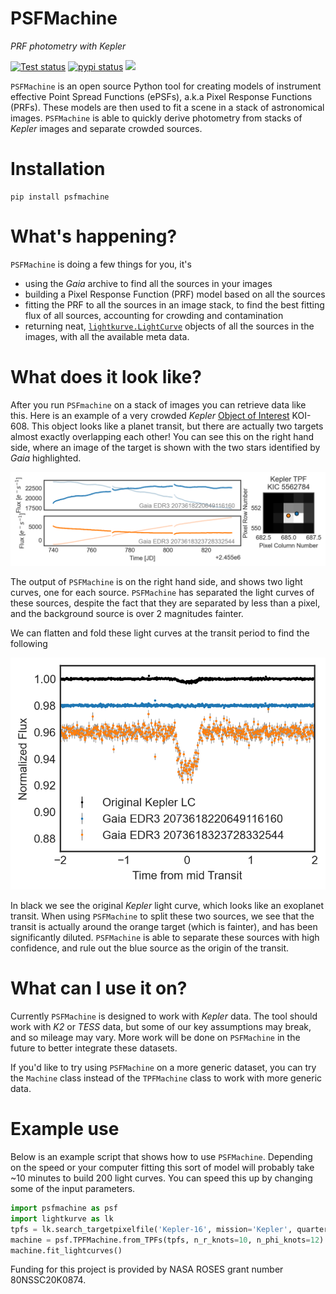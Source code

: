 # PSFMachine

*PRF photometry with Kepler*

<a href="https://github.com/ssdatalab/psfmachine/workflows/tests.yml"><img src="https://github.com/ssdatalab/psfmachine/workflows/pytest/badge.svg" alt="Test status"/></a>
<a href="https://pypi.python.org/pypi/tess-ephem"><img src="https://img.shields.io/pypi/v/tess-ephem" alt="pypi status"></a>
<a href="https://zenodo.org/record/4784073"><img src="https://zenodo.org/badge/DOI/10.5281/zenodo.4784073.svg"></a>

`PSFMachine` is an open source Python tool for creating models of instrument effective Point Spread Functions (ePSFs), a.k.a Pixel Response Functions (PRFs). These models are then used to fit a scene in a stack of astronomical images. `PSFMachine` is able to quickly derive photometry from stacks of *Kepler* images and separate crowded sources.

# Installation

```
pip install psfmachine
```

# What's happening?

`PSFMachine` is doing a few things for you, it's

* using the *Gaia* archive to find all the sources in your images
* building a Pixel Response Function (PRF) model based on all the sources
* fitting the PRF to all the sources in an image stack, to find the best fitting flux of all sources, accounting for crowding and contamination
* returning neat, [`lightkurve.LightCurve`](https://docs.lightkurve.org/) objects of all the sources in the images, with all the available meta data.

# What does it look like?

After you run `PSFmachine` on a stack of images you can retrieve data like this. Here is an example of a very crowded *Kepler* [Object of Interest](https://exoplanetarchive.ipac.caltech.edu/overview/KOI-608) KOI-608. This object looks like a planet transit, but there are actually two targets almost exactly overlapping each other! You can see this on the right hand side, where an image of the target is shown with the two stars identified by *Gaia* highlighted.

![Example PSFMachine Output](test1.png)

The output of `PSFMachine` is on the right hand side, and shows two light curves, one for each source. `PSFMachine` has separated the light curves of these sources, despite the fact that they are separated by less than a pixel, and the background source is over 2 magnitudes fainter.

We can flatten and fold these light curves at the transit period to find the following

![Example PSFMachine Output, Folded](test.png)

In black we see the original *Kepler* light curve, which looks like an exoplanet transit. When using `PSFMachine` to split these two sources, we see that the transit is actually around the orange target (which is fainter), and has been significantly diluted. `PSFMachine` is able to separate these sources with high confidence, and rule out the blue source as the origin of the transit.


# What can I use it on?

Currently `PSFMachine` is designed to work with *Kepler* data. The tool should work with *K2* or *TESS* data, but some of our key assumptions may break, and so mileage may vary. More work will be done on `PSFMachine` in the future to better integrate these datasets.

If you'd like to try using `PSFMachine` on a more generic dataset, you can try the `Machine` class instead of the `TPFMachine` class to work with more generic data.

# Example use

Below is an example script that shows how to use `PSFMachine`. Depending on the speed or your computer fitting this sort of model will probably take ~10 minutes to build 200 light curves. You can speed this up by changing some of the input parameters.

```python
import psfmachine as psf
import lightkurve as lk
tpfs = lk.search_targetpixelfile('Kepler-16', mission='Kepler', quarter=12, radius=1000, limit=200, cadence='long').download_all(quality_bitmask=None)
machine = psf.TPFMachine.from_TPFs(tpfs, n_r_knots=10, n_phi_knots=12)
machine.fit_lightcurves()
```

Funding for this project is provided by NASA ROSES grant number 80NSSC20K0874.
